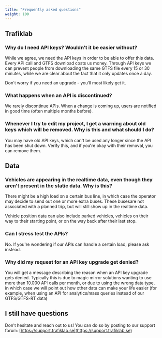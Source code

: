 ```yaml
---
title: "Frequently asked questions"
weight: 100
---
```

## Trafiklab

### Why do I need API keys? Wouldn't it be easier without?

While we agree, we need the API keys in order to be able to offer this data. Every API call and GTFS download costs us
money. Through API keys we can prevent people from downloading the same GTFS file every 15 or 30 minutes, while we are
clear about the fact that it only updates once a day.

Don't worry if you need an upgrade - you'll most likely get it.

### What happens when an API is discontinued?

We rarely discontinue APIs. When a change is coming up, users are notified in good time \(often multiple months
before\).

### Whenever I try to edit my project, I get a warning about old keys which will be removed. Why is this and what should I do?

You may have old API keys, which can't be used any longer since the API has been shut down. Verify this, and if you're
okay with their removal, you can remove them.

## Data

### Vehicles are appearing in the realtime data, even though they aren't present in the static data. Why is this?

There might be a high load on a certain bus line, in which case the operator may decide to send out one or more extra
buses. These busesare not associated with a planned trip, but will still show up in the realtime data.

Vehicle position data can also include parked vehicles, vehicles on their way to their starting point, or on the way
back after their last stop.

### Can I stress test the APIs?

No. If you're wondering if our APIs can handle a certain load, please ask instead.

### Why did my request for an API key upgrade get denied?

You will get a message describing the reason when an API key upgrade gets denied. Typically this is due to magic mirror
solutions wanting to use more than 10.000 API calls per month, or due to using the wrong data type, in which case we
will point out how other data can make your life easier \(for example, when using an API for analytics/mass queries
instead of our GTFS/GTFS-RT data\)

## I still have questions

Don't hesitate and reach out to us! You can do so by posting to our support
forum: [https://support.trafiklab.se](https://support.trafiklab.se)
